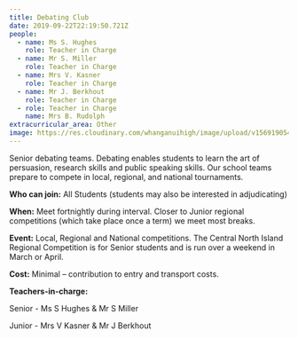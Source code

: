```yaml
---
title: Debating Club
date: 2019-09-22T22:19:50.721Z
people:
  - name: Ms S. Hughes
    role: Teacher in Charge
  - name: Mr S. Miller
    role: Teacher in Charge
  - name: Mrs V. Kasner
    role: Teacher in Charge
  - name: Mr J. Berkhout
    role: Teacher in Charge
  - role: Teacher in Charge
    name: Mrs B. Rudolph
extracurricular_area: Other
image: https://res.cloudinary.com/whanganuihigh/image/upload/v1569190546/Performing%20Arts/Debating.jpg
---
```

Senior debating teams. Debating enables students to learn the art of persuasion, research skills and public speaking skills. Our school teams prepare to compete in local, regional, and national tournaments. 

**Who can join:** All Students (students may also be interested 
in adjudicating)

**When:** Meet fortnightly during interval. Closer to Junior regional competitions (which take place once a term) we meet most breaks.

**Event:** Local, Regional and National competitions. The Central North Island Regional Competition is for Senior students and is run over a weekend in March or April.

**Cost:** Minimal – contribution to entry and transport costs.

**Teachers-in-charge:** 

Senior - Ms S Hughes & Mr S Miller

Junior - Mrs V Kasner & Mr J Berkhout

